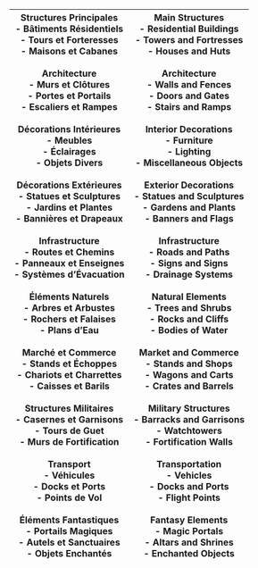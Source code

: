
| **Structures Principales**<br>- Bâtiments Résidentiels<br>- Tours et Forteresses<br>- Maisons et Cabanes<br><br>**Architecture**<br>- Murs et Clôtures<br>- Portes et Portails<br>- Escaliers et Rampes<br><br>**Décorations Intérieures**<br>- Meubles<br>- Éclairages<br>- Objets Divers<br><br>**Décorations Extérieures**<br>- Statues et Sculptures<br>- Jardins et Plantes<br>- Bannières et Drapeaux<br><br>**Infrastructure**<br>- Routes et Chemins<br>- Panneaux et Enseignes<br>- Systèmes d’Évacuation<br><br>**Éléments Naturels**<br>- Arbres et Arbustes<br>- Rochers et Falaises<br>- Plans d’Eau<br><br>**Marché et Commerce**<br>- Stands et Échoppes<br>- Chariots et Charrettes<br>- Caisses et Barils<br><br>**Structures Militaires**<br>- Casernes et Garnisons<br>- Tours de Guet<br>- Murs de Fortification<br><br>**Transport**<br>- Véhicules<br>- Docks et Ports<br>- Points de Vol<br><br> **Éléments Fantastiques**<br>- Portails Magiques<br>- Autels et Sanctuaires<br>- Objets Enchantés | **Main Structures**<br>- Residential Buildings<br>- Towers and Fortresses<br>- Houses and Huts<br><br>**Architecture**<br>- Walls and Fences<br>- Doors and Gates<br>- Stairs and Ramps<br><br>**Interior Decorations**<br>- Furniture<br>- Lighting<br>- Miscellaneous Objects<br><br>**Exterior Decorations**<br>- Statues and Sculptures<br>- Gardens and Plants<br>- Banners and Flags<br><br>**Infrastructure**<br>- Roads and Paths<br>- Signs and Signs<br>- Drainage Systems<br><br>**Natural Elements**<br>- Trees and Shrubs<br>- Rocks and Cliffs<br>- Bodies of Water<br><br>**Market and Commerce**<br>- Stands and Shops<br>- Wagons and Carts<br>- Crates and Barrels<br><br>**Military Structures**<br>- Barracks and Garrisons<br>- Watchtowers<br>- Fortification Walls<br><br>**Transportation**<br>- Vehicles<br>- Docks and Ports<br>- Flight Points<br><br> **Fantasy Elements**<br>- Magic Portals<br>- Altars and Shrines<br>- Enchanted Objects |
| ----------------------------------------------------------------------------------------------------------------------------------------------------------------------------------------------------------------------------------------------------------------------------------------------------------------------------------------------------------------------------------------------------------------------------------------------------------------------------------------------------------------------------------------------------------------------------------------------------------------------------------------------------------------------------------------------------------------------------------------------------------------------------------------------------------------------------------------------------------------------------------------------------------------------------------------------------------------------------------------------------------------------------------------------------------------------------------------------- | ---------------------------------------------------------------------------------------------------------------------------------------------------------------------------------------------------------------------------------------------------------------------------------------------------------------------------------------------------------------------------------------------------------------------------------------------------------------------------------------------------------------------------------------------------------------------------------------------------------------------------------------------------------------------------------------------------------------------------------------------------------------------------------------------------------------------------------------------------------------------------------------------------------------------------------------------------------------------------------------------------------------------------------------------- |
